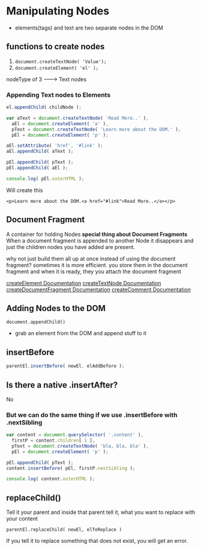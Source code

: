 # Manipulating Nodes

* elements(tags) and text are two separate nodes in the DOM

## functions to create nodes
1. `document.createTextNode( 'Value');`
2. `document.createElement( 'el' );`

nodeType of 3 ---> Text nodes

### Appending Text nodes to Elements
```js
el.appendChild( childNode );
```

```js
var aText = document.createTextNode( 'Read More..' ),
  aEl = document.createElement( 'a' ),
  pText = document.createTextNode( 'Learn more about the DOM.' ),
  pEl = document.createElement( 'p' );

aEl.setAttribute( 'href', '#link' );
aEl.appendChild( aText );

pEl.appendChild( pText );
pEl.appendChild( aEl );

console.log( pEl.outerHTML );
```

Will create this

`<p>Learn more about the DOM.<a href="#link">Read More..</a></p>`

## Document Fragment
A container for holding Nodes
**special thing about Document Fragments**
When a document fragment is appended to another Node it disappears and just the children nodes you have added are present.

why not just build them all up at once instead of using the document fragment?
sometimes it is more efficient. you store them in the document fragment and when it is ready, they you attach the document fragment

[createElement Documentation](https://developer.mozilla.org/en-US/docs/Web/API/Document/createElement)
[createTextNode Documentation](https://developer.mozilla.org/en-US/docs/Web/API/Document/createTextNode)
[createDocumentFragment Documentation](https://developer.mozilla.org/en-US/docs/Web/API/Document/createDocumentFragment)
[createComment Documentation](https://developer.mozilla.org/en-US/docs/Web/API/Document/createComment)

## Adding Nodes to the DOM

`document.appendChild()`
* grab an element from the DOM and append stuff to it

## insertBefore

```js
parentEl.insertBefore( newEl, elAddBefore );
```

## Is there a native .insertAfter?
No

### But we can do the same thing if we use .insertBefore with .nextSibling

```js
var content = document.querySelector( '.content' ),
  firstP = content.children[ 1 ],
  pText = document.createTextNode( 'bla, bla, bla' ),
  pEl = document.createElement( 'p' );

pEl.appendChild( pText );
content.insertBefore( pEl, firstP.nextSibling );

console.log( content.outerHTML );
```

## replaceChild()
Tell it your parent and inside that parent tell it, what you want to replace with your content

`parentEl.replaceChild( newEl, elToReplace )`

If you tell it to replace something that does not exist, you will get an error.
